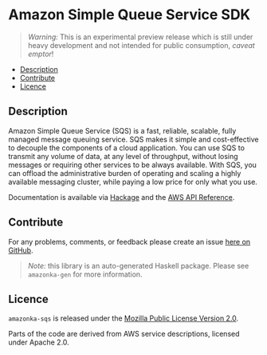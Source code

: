 # Amazon Simple Queue Service SDK

> _Warning:_ This is an experimental preview release which is still under heavy development and not intended for public consumption, _caveat emptor_!

* [Description](#description)
* [Contribute](#contribute)
* [Licence](#licence)

## Description

Amazon Simple Queue Service (SQS) is a fast, reliable, scalable, fully
managed message queuing service. SQS makes it simple and cost-effective to
decouple the components of a cloud application. You can use SQS to transmit
any volume of data, at any level of throughput, without losing messages or
requiring other services to be always available. With SQS, you can offload
the administrative burden of operating and scaling a highly available
messaging cluster, while paying a low price for only what you use.

Documentation is available via [Hackage](http://hackage.haskell.org/package/amazonka-sqs)
and the [AWS API Reference](http://docs.aws.amazon.com/AWSSimpleQueueService/latest/APIReference/Welcome.html).


## Contribute

For any problems, comments, or feedback please create an issue [here on GitHub](https://github.com/brendanhay/amazonka/issues).

> _Note:_ this library is an auto-generated Haskell package. Please see `amazonka-gen` for more information.


## Licence

`amazonka-sqs` is released under the [Mozilla Public License Version 2.0](http://www.mozilla.org/MPL/).

Parts of the code are derived from AWS service descriptions, licensed under Apache 2.0.
